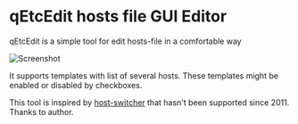 # qEtcEdit hosts file GUI Editor

qEtcEdit is a simple tool for edit hosts-file in a comfortable way

![Screenshot](https://raw.githubusercontent.com/alexcrack/qetchosts/master/docs/img/screenshot_mainwindow.png)

It supports templates with list of several hosts. These templates might be enabled or disabled by checkboxes.

This tool is inspired by [host-switcher](https://code.google.com/archive/p/host-switcher/) that hasn't been supported since 2011. Thanks to author.
